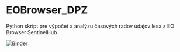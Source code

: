 # EOBrowser_DPZ
Python skript pre výpočet a analýzu časových radov údajov lesa z EO Browser SentinelHub

[![Binder](https://mybinder.org/badge_logo.svg)](https://mybinder.org/v2/gh/matuspivovar/EOBrowser_DPZ/master?labpath=Time-series-EO-Browser.ipynb)
